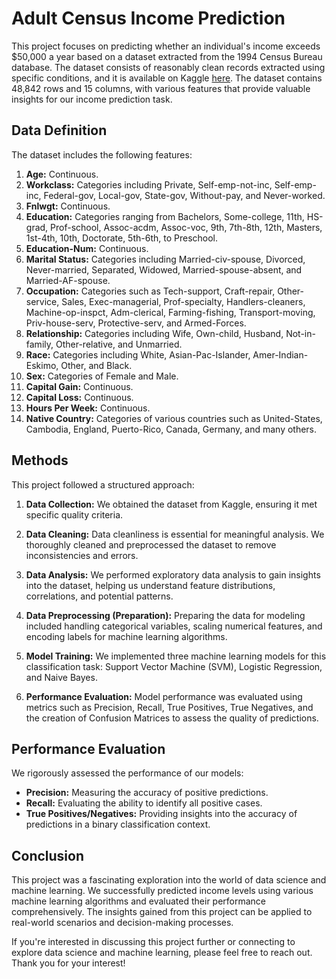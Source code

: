 
# Adult Census Income Prediction

This project focuses on predicting whether an individual's income exceeds $50,000 a year based on a dataset extracted from the 1994 Census Bureau database. The dataset consists of reasonably clean records extracted using specific conditions, and it is available on Kaggle [here](https://www.kaggle.com/uciml/adult-census-income). The dataset contains 48,842 rows and 15 columns, with various features that provide valuable insights for our income prediction task.

## Data Definition

The dataset includes the following features:

1. **Age:** Continuous.
2. **Workclass:** Categories including Private, Self-emp-not-inc, Self-emp-inc, Federal-gov, Local-gov, State-gov, Without-pay, and Never-worked.
3. **Fnlwgt:** Continuous.
4. **Education:** Categories ranging from Bachelors, Some-college, 11th, HS-grad, Prof-school, Assoc-acdm, Assoc-voc, 9th, 7th-8th, 12th, Masters, 1st-4th, 10th, Doctorate, 5th-6th, to Preschool.
5. **Education-Num:** Continuous.
6. **Marital Status:** Categories including Married-civ-spouse, Divorced, Never-married, Separated, Widowed, Married-spouse-absent, and Married-AF-spouse.
7. **Occupation:** Categories such as Tech-support, Craft-repair, Other-service, Sales, Exec-managerial, Prof-specialty, Handlers-cleaners, Machine-op-inspct, Adm-clerical, Farming-fishing, Transport-moving, Priv-house-serv, Protective-serv, and Armed-Forces.
8. **Relationship:** Categories including Wife, Own-child, Husband, Not-in-family, Other-relative, and Unmarried.
9. **Race:** Categories including White, Asian-Pac-Islander, Amer-Indian-Eskimo, Other, and Black.
10. **Sex:** Categories of Female and Male.
11. **Capital Gain:** Continuous.
12. **Capital Loss:** Continuous.
13. **Hours Per Week:** Continuous.
14. **Native Country:** Categories of various countries such as United-States, Cambodia, England, Puerto-Rico, Canada, Germany, and many others.

## Methods

This project followed a structured approach:

1. **Data Collection:** We obtained the dataset from Kaggle, ensuring it met specific quality criteria.

2. **Data Cleaning:** Data cleanliness is essential for meaningful analysis. We thoroughly cleaned and preprocessed the dataset to remove inconsistencies and errors.

3. **Data Analysis:** We performed exploratory data analysis to gain insights into the dataset, helping us understand feature distributions, correlations, and potential patterns.

4. **Data Preprocessing (Preparation):** Preparing the data for modeling included handling categorical variables, scaling numerical features, and encoding labels for machine learning algorithms.

5. **Model Training:** We implemented three machine learning models for this classification task: Support Vector Machine (SVM), Logistic Regression, and Naive Bayes.

6. **Performance Evaluation:** Model performance was evaluated using metrics such as Precision, Recall, True Positives, True Negatives, and the creation of Confusion Matrices to assess the quality of predictions.

## Performance Evaluation

We rigorously assessed the performance of our models:

- **Precision:** Measuring the accuracy of positive predictions.
- **Recall:** Evaluating the ability to identify all positive cases.
- **True Positives/Negatives:** Providing insights into the accuracy of predictions in a binary classification context.

## Conclusion

This project was a fascinating exploration into the world of data science and machine learning. We successfully predicted income levels using various machine learning algorithms and evaluated their performance comprehensively. The insights gained from this project can be applied to real-world scenarios and decision-making processes.

If you're interested in discussing this project further or connecting to explore data science and machine learning, please feel free to reach out. Thank you for your interest!


